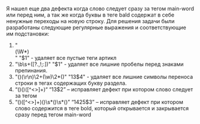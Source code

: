 Я нашел еще два дефекта когда слово следует сразу за тегом main-word или перед ним, а так же когда буквы в теге bald содержат в себе ненужные переходы на новую строку.
Для решения задачи были разработаны следующие регулярные выражения и соответствующие им подстановки:
1)  "<article>(\W*)</article>" "$1" - удаляет все пустые теги артикл
2)  "\b\s+([?.,!;:])" "$1" - удаляет все лишние пробелы перед знаками препинания.
3)  "(<bold>)(\r\n)\2+(\w)\2*(</bold>)" "$1$3$4" - удаляет все лишние символы переноса строки в тегах содержащих букву раздела.
4)  “(<main-word>)(</main-word>)([^<>]+)“   “$1$3$2” – исправляет дефект при котором слово следует за тегом <main-word>
5)	“(<bold>)([^<>]+)(</bold>)\s*(<main-word>)\s*(</main-word>)” “$1$4$2$5$3”  – исправляет дефект при котором слово содержится в теге bold, который открывается и закрывается сразу перед тегом main-word
